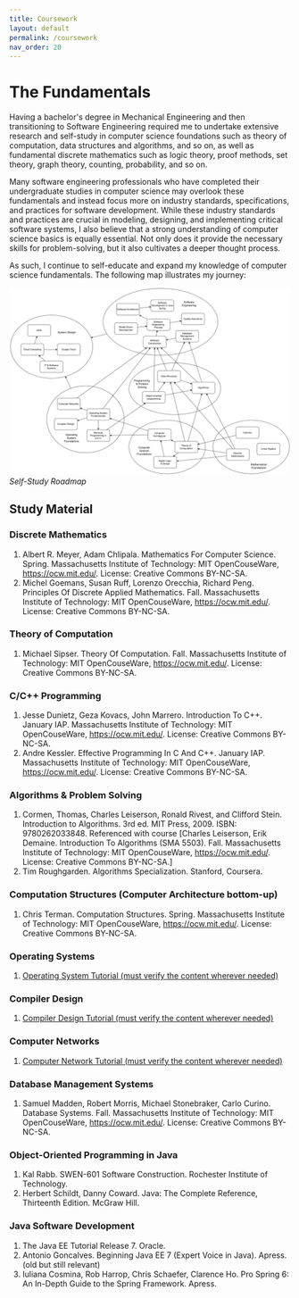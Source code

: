 ```yaml
---
title: Coursework
layout: default
permalink: /coursework
nav_order: 20
---
```


# The Fundamentals

Having a bachelor's degree in Mechanical Engineering and then transitioning to Software Engineering required me to undertake extensive research and self-study in computer science foundations such as theory of computation, data structures and algorithms, and so on, as well as fundamental discrete mathematics such as logic theory, proof methods, set theory, graph theory, counting, probability, and so on. 

Many software engineering professionals who have completed their undergraduate studies in computer science may overlook these fundamentals and instead focus more on industry standards, specifications, and practices for software development. While these industry standards and practices are crucial in modeling, designing, and implementing critical software systems, I also believe that a strong understanding of computer science basics is equally essential. Not only does it provide the necessary skills for problem-solving, but it also cultivates a deeper thought process.

As such, I continue to self-educate and expand my knowledge of computer science fundamentals. The following map illustrates my journey:

![Roadmap](../assets/images/roadmap.png)
*Self-Study Roadmap*

## Study Material

### Discrete Mathematics

1. Albert R. Meyer, Adam Chlipala. Mathematics For Computer Science. Spring. Massachusetts Institute of Technology: MIT OpenCouseWare, https://ocw.mit.edu/. License: Creative Commons BY-NC-SA.
2. Michel Goemans, Susan Ruff, Lorenzo Orecchia, Richard Peng. Principles Of Discrete Applied Mathematics. Fall. Massachusetts Institute of Technology: MIT OpenCouseWare, https://ocw.mit.edu/. License: Creative Commons BY-NC-SA.

### Theory of Computation

1. Michael Sipser. Theory Of Computation. Fall. Massachusetts Institute of Technology: MIT OpenCouseWare, https://ocw.mit.edu/. License: Creative Commons BY-NC-SA.

### C/C++ Programming

1. Jesse Dunietz, Geza Kovacs, John Marrero. Introduction To C++. January IAP. Massachusetts Institute of Technology: MIT OpenCouseWare, https://ocw.mit.edu/. License: Creative Commons BY-NC-SA.
2. Andre Kessler. Effective Programming In C And C++. January IAP. Massachusetts Institute of Technology: MIT OpenCouseWare, https://ocw.mit.edu/. License: Creative Commons BY-NC-SA.

### Algorithms & Problem Solving

1. Cormen, Thomas, Charles Leiserson, Ronald Rivest, and Clifford Stein. Introduction to Algorithms. 3rd ed. MIT Press, 2009. ISBN: 9780262033848. Referenced with course [Charles Leiserson, Erik Demaine. Introduction To Algorithms (SMA 5503). Fall. Massachusetts Institute of Technology: MIT OpenCouseWare, https://ocw.mit.edu/. License: Creative Commons BY-NC-SA.]
2. Tim Roughgarden. Algorithms Specialization. Stanford, Coursera.

### Computation Structures (Computer Architecture bottom-up)

1. Chris Terman. Computation Structures. Spring. Massachusetts Institute of Technology: MIT OpenCouseWare, https://ocw.mit.edu/. License: Creative Commons BY-NC-SA.

### Operating Systems

1. [Operating System Tutorial (must verify the content wherever needed)](https://www.geeksforgeeks.org/operating-systems/)

### Compiler Design

1. [Compiler Design Tutorial (must verify the content wherever needed)](https://www.geeksforgeeks.org/compiler-design-tutorials/)

### Computer Networks

1. [Computer Network Tutorial (must verify the content wherever needed)](https://www.geeksforgeeks.org/computer-network-tutorials/)

### Database Management Systems

1. Samuel Madden, Robert Morris, Michael Stonebraker, Carlo Curino. Database Systems. Fall. Massachusetts Institute of Technology: MIT OpenCouseWare, https://ocw.mit.edu/. License: Creative Commons BY-NC-SA.

### Object-Oriented Programming in Java

1. Kal Rabb. SWEN-601 Software Construction. Rochester Institute of Technology.
2. Herbert Schildt, Danny Coward. Java: The Complete Reference, Thirteenth Edition. McGraw Hill.

### Java Software Development

1. The Java EE Tutorial Release 7. Oracle.
2. Antonio Goncalves. Beginning Java EE 7 (Expert Voice in Java). Apress. (old but still relevant)
3. Iuliana Cosmina, Rob Harrop, Chris Schaefer, Clarence Ho. Pro Spring 6: An In-Depth Guide to the Spring Framework. Apress.